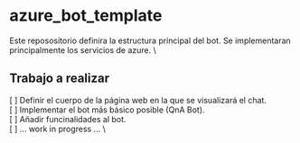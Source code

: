 # azure_bot_template
Este reposositorio definira la estructura principal del bot. Se implementaran principalmente los servicios de azure. \
 
## Trabajo a realizar
[ ] Definir el cuerpo de la página web en la que se visualizará el chat. \
[ ] Implementar el bot más básico posible (QnA Bot). \
[ ] Añadir funcinalidades al bot. \
[ ] ... work in progress ... \
